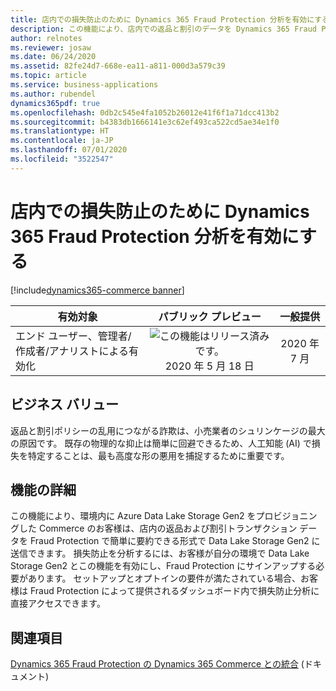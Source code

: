 ```yaml
---
title: 店内での損失防止のために Dynamics 365 Fraud Protection 分析を有効にする
description: この機能により、店内での返品と割引のデータを Dynamics 365 Fraud Protection で分析するために Azure Data Lake Storage に送ることができます。 Fraud Protection によって提供される損失防止機能は、人工知能 (AI) と業界レベルでパターンを識別するコンソーシアムベースのアプローチを通じて、このアクティビティの異常を検出できます。
author: relnotes
ms.reviewer: josaw
ms.date: 06/24/2020
ms.assetid: 82fe24d7-668e-ea11-a811-000d3a579c39
ms.topic: article
ms.service: business-applications
ms.author: rubendel
dynamics365pdf: true
ms.openlocfilehash: 0db2c545e4fa1052b26012e41f6f1a71dcc413b2
ms.sourcegitcommit: b4383db1666141e3c62ef493ca522cd5ae34e1f0
ms.translationtype: HT
ms.contentlocale: ja-JP
ms.lasthandoff: 07/01/2020
ms.locfileid: "3522547"
---
```

# <a name="enable-dynamics-365-fraud-protection-analysis-for-in-store-loss-prevention"></a>店内での損失防止のために Dynamics 365 Fraud Protection 分析を有効にする
[!include[dynamics365-commerce banner](../includes/dynamics365-commerce.md)]

| 有効対象    |  パブリック プレビュー | 一般提供 | 
| ---------- | :----------: |:----------: |
|エンド ユーザー、管理者/作成者/アナリストによる有効化|![この機能はリリース済みです。](/dynamics365-release-plan/media/green-checkmark.png "この機能はリリース済みです。") 2020 年 5 月 18 日| 2020 年 7 月|


## <a name="business-value"></a>ビジネス バリュー
<!-- bv start -->
返品と割引ポリシーの乱用につながる詐欺は、小売業者のシュリンケージの最大の原因です。 既存の物理的な抑止は簡単に回避できるため、人工知能 (AI) で損失を特定することは、最も高度な形の悪用を捕捉するために重要です。
<!-- bv end -->



## <a name="feature-details"></a>機能の詳細
<!--feature detail start -->
この機能により、環境内に Azure Data Lake Storage Gen2 をプロビジョニングした Commerce のお客様は、店内の返品および割引トランザクション データを Fraud Protection で簡単に要約できる形式で Data Lake Storage Gen2 に送信できます。 損失防止を分析するには、お客様が自分の環境で Data Lake Storage Gen2 とこの機能を有効にし、Fraud Protection にサインアップする必要があります。 セットアップとオプトインの要件が満たされている場合、お客様は Fraud Protection によって提供されるダッシュボード内で損失防止分析に直接アクセスできます。
<!--feature detail end -->










## <a name="see-also"></a>関連項目

<!--docs start-->
[Dynamics 365 Fraud Protection の Dynamics 365 Commerce との統合](https://docs.microsoft.com/dynamics365/commerce/dev-itpro/dfp) (ドキュメント)
<!--docs end-->
